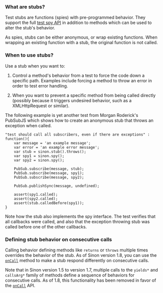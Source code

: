 ### What are stubs?

Test stubs are functions (spies) with pre-programmed behavior. They support the
full <a href="#spies">test spy API</a> in addition to methods which can be used
to alter the stub's behavior.

As spies, stubs can be either anonymous, or wrap existing functions. When
wrapping an existing function with a stub, the original function is not called.

### When to use stubs?

Use a stub when you want to:

1. Control a method's behavior from a test to force the code down a specific
   path. Examples include forcing a method to throw an error in order to test
   error handling.

2. When you want to prevent a specific method from being called directly
   (possibly because it triggers undesired behavior, such as a XMLHttpRequest or
   similar).

The following example is yet another test from Morgan Roderick's PubSubJS which
shows how to create an anonymous stub that throws an exception when called.

<pre class="code-snippet" data-lang="javascript"><code>"test should call all subscribers, even if there are exceptions" : function(){
    var message = 'an example message';
    var error = 'an example error message';
    var stub = sinon.stub().throws();
    var spy1 = sinon.spy();
    var spy2 = sinon.spy();

    PubSub.subscribe(message, stub);
    PubSub.subscribe(message, spy1);
    PubSub.subscribe(message, spy2);

    PubSub.publishSync(message, undefined);

    assert(spy1.called);
    assert(spy2.called);
    assert(stub.calledBefore(spy1));
}</code></pre>

Note how the stub also implements the spy interface. The test verifies that all
callbacks were called, and also that the exception throwing stub was called
before one of the other callbacks.

### Defining stub behavior on consecutive calls

Calling behavior defining methods like `returns` or `throws` multiple times
overrides the behavior of the stub. As of Sinon version 1.8, you can use the
[`onCall`]("#stub-onCall) method to make a stub respond differently on
consecutive calls.

Note that in Sinon version 1.5 to version 1.7, multiple calls to the `yields*`
and `callsArg*` family of methods define a sequence of behaviors for consecutive
calls. As of 1.8, this functionality has been removed in favor of the <a
href="#stub-onCall"><code>onCall</code></a> API.
